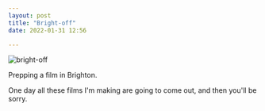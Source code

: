 ```yaml
---
layout: post
title: "Bright-off"
date: 2022-01-31 12:56

---
```

![bright-off](/images/fragments/bright-off.jpg)

Prepping a film in Brighton.

One day all these films I'm making are going to come out, and then you'll be sorry.
